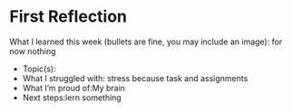 # First Reflection
What I learned this week (bullets are fine, you may include an image):
for now nothing 
- Topic(s):
- What I struggled with: stress because task and assignments
- What I’m proud of:My brain
- Next steps:lern something 
